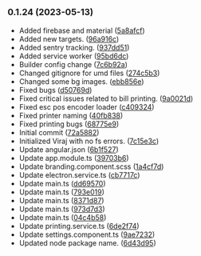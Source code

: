 ## <small>0.1.24 (2023-05-13)</small>

* Added firebase and material ([5a8afcf](https://github.com/swayambhu-innovations/VirajPosProduction/commit/5a8afcf))
* Added new targets. ([96a916c](https://github.com/swayambhu-innovations/VirajPosProduction/commit/96a916c))
* Added sentry tracking. ([937dd51](https://github.com/swayambhu-innovations/VirajPosProduction/commit/937dd51))
* Added service worker ([95bd6dc](https://github.com/swayambhu-innovations/VirajPosProduction/commit/95bd6dc))
* Builder config change ([7c6b92a](https://github.com/swayambhu-innovations/VirajPosProduction/commit/7c6b92a))
* Changed gitignore for umd files ([274c5b3](https://github.com/swayambhu-innovations/VirajPosProduction/commit/274c5b3))
* Changed some bg images. ([ebb856e](https://github.com/swayambhu-innovations/VirajPosProduction/commit/ebb856e))
* Fixed bugs ([d50769d](https://github.com/swayambhu-innovations/VirajPosProduction/commit/d50769d))
* Fixed critical issues related to bill printing. ([9a0021d](https://github.com/swayambhu-innovations/VirajPosProduction/commit/9a0021d))
* Fixed esc pos encoder loader ([c409324](https://github.com/swayambhu-innovations/VirajPosProduction/commit/c409324))
* Fixed printer naming ([40fb838](https://github.com/swayambhu-innovations/VirajPosProduction/commit/40fb838))
* Fixed printing bugs ([68775e9](https://github.com/swayambhu-innovations/VirajPosProduction/commit/68775e9))
* Initial commit ([72a5882](https://github.com/swayambhu-innovations/VirajPosProduction/commit/72a5882))
* Initialized Viraj with no fs errors. ([7c15e3c](https://github.com/swayambhu-innovations/VirajPosProduction/commit/7c15e3c))
* Update angular.json ([6b1f527](https://github.com/swayambhu-innovations/VirajPosProduction/commit/6b1f527))
* Update app.module.ts ([39703b6](https://github.com/swayambhu-innovations/VirajPosProduction/commit/39703b6))
* Update branding.component.scss ([1a4cf7d](https://github.com/swayambhu-innovations/VirajPosProduction/commit/1a4cf7d))
* Update electron.service.ts ([cb7717c](https://github.com/swayambhu-innovations/VirajPosProduction/commit/cb7717c))
* Update main.ts ([dd69570](https://github.com/swayambhu-innovations/VirajPosProduction/commit/dd69570))
* Update main.ts ([793e019](https://github.com/swayambhu-innovations/VirajPosProduction/commit/793e019))
* Update main.ts ([8371d87](https://github.com/swayambhu-innovations/VirajPosProduction/commit/8371d87))
* Update main.ts ([973d7d3](https://github.com/swayambhu-innovations/VirajPosProduction/commit/973d7d3))
* Update main.ts ([04c4b58](https://github.com/swayambhu-innovations/VirajPosProduction/commit/04c4b58))
* Update printing.service.ts ([6de2f74](https://github.com/swayambhu-innovations/VirajPosProduction/commit/6de2f74))
* Update settings.component.ts ([9ae7232](https://github.com/swayambhu-innovations/VirajPosProduction/commit/9ae7232))
* Updated node package name. ([6d43d95](https://github.com/swayambhu-innovations/VirajPosProduction/commit/6d43d95))



